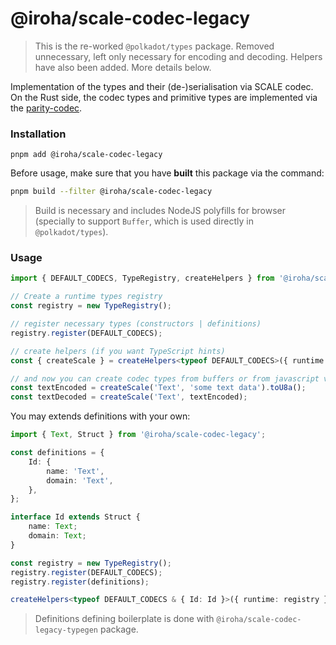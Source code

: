 # @iroha/scale-codec-legacy

> This is the re-worked `@polkadot/types` package. Removed unnecessary, left only necessary for encoding and decoding. Helpers have also been added. More details below.

Implementation of the types and their (de-)serialisation via SCALE codec. On the Rust side, the codec types and primitive types are implemented via the [parity-codec](https://github.com/paritytech/parity-codec).

### Installation

```
pnpm add @iroha/scale-codec-legacy
```

Before usage, make sure that you have **built** this package via the command:

```sh
pnpm build --filter @iroha/scale-codec-legacy
```

> Build is necessary and includes NodeJS polyfills for browser (specially to support `Buffer`, which is used directly in `@polkadot/types`).

### Usage

```ts
import { DEFAULT_CODECS, TypeRegistry, createHelpers } from '@iroha/scale-codec-legacy';

// Create a runtime types registry
const registry = new TypeRegistry();

// register necessary types (constructors | definitions)
registry.register(DEFAULT_CODECS);

// create helpers (if you want TypeScript hints)
const { createScale } = createHelpers<typeof DEFAULT_CODECS>({ runtime: registry });

// and now you can create codec types from buffers or from javascript values
const textEncoded = createScale('Text', 'some text data').toU8a();
const textDecoded = createScale('Text', textEncoded);
```

You may extends definitions with your own:

```ts
import { Text, Struct } from '@iroha/scale-codec-legacy';

const definitions = {
    Id: {
        name: 'Text',
        domain: 'Text',
    },
};

interface Id extends Struct {
    name: Text;
    domain: Text;
}

const registry = new TypeRegistry();
registry.register(DEFAULT_CODECS);
registry.register(definitions);

createHelpers<typeof DEFAULT_CODECS & { Id: Id }>({ runtime: registry });
```

> Definitions defining boilerplate is done with `@iroha/scale-codec-legacy-typegen` package.

